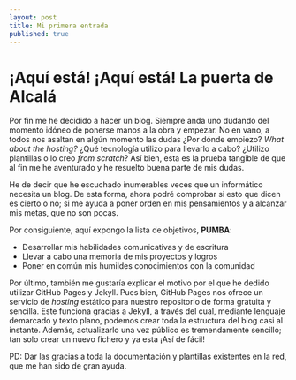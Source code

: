 ```yaml
---
layout: post
title: Mi primera entrada
published: true
---
```


# ¡Aquí está! ¡Aquí está! La puerta de Alcalá

Por fin me he decidido a hacer un blog. Siempre anda uno dudando del momento idóneo de ponerse manos a la obra y empezar. No en vano, a todos nos asaltan en algún momento las dudas ¿Por dónde empiezo? _What about the hosting?_ ¿Qué tecnología utilizo para llevarlo a cabo? ¿Utilizo plantillas o lo creo _from scratch_? Así bien, esta es la prueba tangible de que al fin me he aventurado y he resuelto buena parte de mis dudas.

He de decir que he escuchado inumerables veces que un informático necesita un blog. De esta forma, ahora podré comprobar si esto que dicen es cierto o no; si me ayuda a poner orden en mis pensamientos y a alcanzar mis metas, que no son pocas.

Por consiguiente, aquí expongo la lista de objetivos, **PUMBA**:

- Desarrollar mis habilidades comunicativas y de escritura
- Llevar a cabo una memoria de mis proyectos y logros
- Poner en común mis humildes conocimientos con la comunidad

Por último, también me gustaría explicar el motivo por el que he dedido utilizar GitHub Pages y Jekyll. Pues bien, GitHub Pages nos ofrece un servicio de _hosting_ estático para nuestro repositorio de forma gratuita y sencilla. Este funciona gracias a Jekyll, a través del cual, mediante lenguaje demarcado y texto plano, podemos crear toda la estructura del blog casi al instante. Además, actualizarlo una vez público es tremendamente sencillo; tan solo crear un nuevo fichero y ya esta ¡Así de fácil!

PD: Dar las gracias a toda la documentación y plantillas existentes en la red, que me han sido de gran ayuda.
